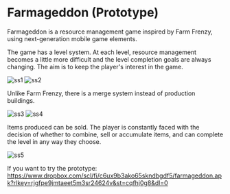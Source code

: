 # Farmageddon (Prototype)

Farmageddon is a resource management game inspired by Farm Frenzy, using next-generation mobile game elements.


The game has a level system. At each level, resource management becomes a little more difficult and the level completion goals are always changing. The aim is to keep the player's interest in the game.

![ss1](https://github.com/user-attachments/assets/1f972eed-8191-4fd1-bff2-32d00eb71471)
![ss2](https://github.com/user-attachments/assets/bba44272-eb85-4047-9862-70eb0ce91b12)

Unlike Farm Frenzy, there is a merge system instead of production buildings.

![ss3](https://github.com/user-attachments/assets/3d582be3-e529-4ff3-969c-4dee2eecb8ff)
![ss4](https://github.com/user-attachments/assets/f1ff2780-2bdd-42ff-ab95-7202639ab2cc)

Items produced can be sold. The player is constantly faced with the decision of whether to combine, sell or accumulate items, and can complete the level in any way they choose.

![ss5](https://github.com/user-attachments/assets/d7bbde53-1096-4b68-bf55-3a258e46ff56)


If you want to try the prototype:
https://www.dropbox.com/scl/fi/c6ux9b3ako65skndbgdf5/farmageddon.apk?rlkey=rjgfpe9jmtaeet5m3sr24624v&st=cqfhj0g8&dl=0

